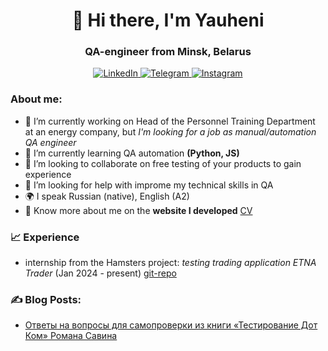 <div id="header" align="center">
    <h1>👋 Hi there, I'm  Yauheni </h1>
    <h3>QA-engineer from Minsk, Belarus</h3>
</div>

<div id="socials" align="center">
    <a href="https://www.linkedin.com/in/yauheni-paulovich-2601b31a5/" target="_blank">
    <img src="https://img.shields.io/badge/LinkedIn-blue?style=for-the-badge&logo=linkedin&logoColor=white" alt="LinkedIn"/>
  </a>
  <a href="https://t.me/e_pavlovich" target="_blank">
    <img src="https://img.shields.io/badge/Telegram-blue?style=for-the-badge&logo=telegram&logoColor=white" alt="Telegram"/>
  </a>
    <a href="https://www.instagram.com/e.paulovich/" target="_blank">
    <img src= "https://img.shields.io/badge/Instagram-%23E4405F.svg?style=for-the-badge&logo=Instagram&logoColor=white" alt="Instagram"/>
  </a>
</div>

###  About me:

- 🔭 I’m currently working on Head of the Personnel Training Department at an energy company, but *I'm looking for a job as manual/automation QA engineer*
- 🌱 I’m currently learning QA automation **(Python, JS)**
- 👯 I’m looking to collaborate on free testing of your products to gain experience
- 🤔 I’m looking for help with improme my technical skills in QA
- 🌍 I speak Russian (native), English (A2)
- 📄 Know more about me on the **website I developed** [CV](https://hello3world.github.io/CV_QA-engineer/CV/)

### 📈 Experience
- internship from the Hamsters project: _testing trading application ETNA Trader_ (Jan 2024 - present) [git-repo](https://github.com/hello3world/EtnaTrader)

### ✍️ Blog Posts: 
- [Ответы на вопросы для самопроверки из книги «Тестирование Дот Ком» Романа Савина](https://proglib.io/p/otvety-na-voprosy-dlya-samoproverki-iz-knigi-testirovanie-dot-kom-romana-savina-2023-12-22)
 
